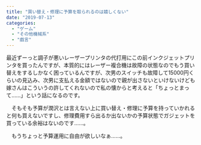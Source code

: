 ```yaml
---
title: "買い替え・修理に予算を取られるのは嬉しくない"
date: "2019-07-13"
categories: 
  - "ゲーム"
  - "その他機械系"
  - "戯言"
---
```


最近ずーっと調子が悪いレーザープリンタの代打用にこの前インクジェットプリンタを買ったんですが、本質的にはレーザー複合機は故障の状態なのでもう買い替えをするしかなく困っているんですが、次男のスイッチも故障して15000円くらいの見込み、次男に支払える金額ではないので親が出さないといけないけども嫁さんはこういうの許してくれないので私の懐からと考えると「ちょっとまって……」という話になるのです。

　そもそも予算が潤沢とは言えない上に買い替え・修理に予算を持っていかれると何も買えないですし、修理費用すら出るか出ないかの予算状態でガジェットを買っている余裕はないのです……。

　もうちょっと予算運用に自由が欲しいなぁ……。
